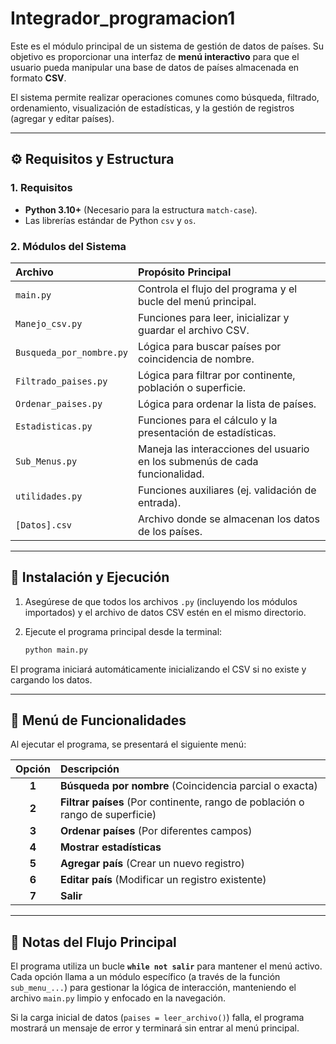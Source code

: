 # Integrador_programacion1

Este es el módulo principal de un sistema de gestión de datos de países. Su objetivo es proporcionar una interfaz de **menú interactivo** para que el usuario pueda manipular una base de datos de países almacenada en formato **CSV**.

El sistema permite realizar operaciones comunes como búsqueda, filtrado, ordenamiento, visualización de estadísticas, y la gestión de registros (agregar y editar países).

---

## ⚙️ Requisitos y Estructura

### 1. Requisitos
* **Python 3.10+** (Necesario para la estructura `match-case`).
* Las librerías estándar de Python `csv` y `os`.

### 2. Módulos del Sistema
| Archivo | Propósito Principal |
| :--- | :--- |
| `main.py` | Controla el flujo del programa y el bucle del menú principal. |
| `Manejo_csv.py` | Funciones para leer, inicializar y guardar el archivo CSV. |
| `Busqueda_por_nombre.py` | Lógica para buscar países por coincidencia de nombre. |
| `Filtrado_paises.py` | Lógica para filtrar por continente, población o superficie. |
| `Ordenar_paises.py` | Lógica para ordenar la lista de países. |
| `Estadisticas.py` | Funciones para el cálculo y la presentación de estadísticas. |
| `Sub_Menus.py` | Maneja las interacciones del usuario en los submenús de cada funcionalidad. |
| `utilidades.py` | Funciones auxiliares (ej. validación de entrada). |
| `[Datos].csv` | Archivo donde se almacenan los datos de los países. |

---

## 🚀 Instalación y Ejecución

1.  Asegúrese de que todos los archivos `.py` (incluyendo los módulos importados) y el archivo de datos CSV estén en el mismo directorio.
2.  Ejecute el programa principal desde la terminal:

    ```bash
    python main.py
    ```
    
El programa iniciará automáticamente inicializando el CSV si no existe y cargando los datos.

---

## 🧭 Menú de Funcionalidades

Al ejecutar el programa, se presentará el siguiente menú:

| Opción | Descripción |
| :---: | :--- |
| **1** | **Búsqueda por nombre** (Coincidencia parcial o exacta) |
| **2** | **Filtrar países** (Por continente, rango de población o rango de superficie) |
| **3** | **Ordenar países** (Por diferentes campos) |
| **4** | **Mostrar estadísticas** |
| **5** | **Agregar país** (Crear un nuevo registro) |
| **6** | **Editar país** (Modificar un registro existente) |
| **7** | **Salir** |

---

## 📝 Notas del Flujo Principal

El programa utiliza un bucle **`while not salir`** para mantener el menú activo. Cada opción llama a un módulo específico (a través de la función `sub_menu_...`) para gestionar la lógica de interacción, manteniendo el archivo `main.py` limpio y enfocado en la navegación.

Si la carga inicial de datos (`paises = leer_archivo()`) falla, el programa mostrará un mensaje de error y terminará sin entrar al menú principal.
